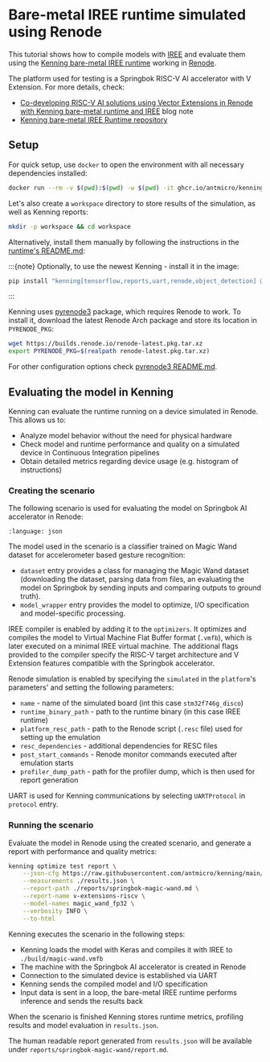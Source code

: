 # Bare-metal IREE runtime simulated using Renode

This tutorial shows how to compile models with [IREE](https://github.com/openxla/iree) and evaluate them using the [Kenning bare-metal IREE runtime](https://github.com/antmicro/kenning-bare-metal-iree-runtime) working in [Renode](https://renode.io).

The platform used for testing is a Springbok RISC-V AI accelerator with V Extension.
For more details, check:

* [Co-developing RISC-V AI solutions using Vector Extensions in Renode with Kenning bare-metal runtime and IREE](https://antmicro.com/blog/2023/05/kenning-bare-metal-iree-runtime-renode/) blog note
* [Kenning bare-metal IREE Runtime repository](https://github.com/antmicro/kenning-bare-metal-iree-runtime)

## Setup

For quick setup, use `docker` to open the environment with all necessary dependencies installed:

```bash
docker run --rm -v $(pwd):$(pwd) -w $(pwd) -it ghcr.io/antmicro/kenning-bare-metal-iree-runtime:latest
```

Let's also create a `workspace` directory to store results of the simulation, as well as Kenning reports:

```bash
mkdir -p workspace && cd workspace
```
Alternatively, install them manually by following the instructions in the [runtime's README.md](https://github.com/antmicro/kenning-bare-metal-iree-runtime/blob/main/README.md):

:::{note}
Optionally, to use the newest Kenning - install it in the image:

```bash
pip install "kenning[tensorflow,reports,uart,renode,object_detection] @ git+https://github.com/antmicro/kenning.git"
```
:::

Kenning uses [pyrenode3](https://github.com/antmicro/pyrenode3/) package, which requires Renode to work.
To install it, download the latest Renode Arch package and store its location in `PYRENODE_PKG`:
```bash
wget https://builds.renode.io/renode-latest.pkg.tar.xz
export PYRENODE_PKG=$(realpath renode-latest.pkg.tar.xz)
```
For other configuration options check [pyrenode3 README.md](https://github.com/antmicro/pyrenode3/blob/main/README.md).

## Evaluating the model in Kenning

Kenning can evaluate the runtime running on a device simulated in Renode. This allows us to:

* Analyze model behavior without the need for physical hardware
* Check model and runtime performance and quality on a simulated device in Continuous Integration pipelines
* Obtain detailed metrics regarding device usage (e.g. histogram of instructions)

### Creating the scenario

The following scenario is used for evaluating the model on Springbok AI accelerator in Renode:

```{literalinclude} ../scripts/jsonconfigs/renode-magic-wand-iree-bare-metal-inference.json
:language: json
```

The model used in the scenario is a classifier trained on Magic Wand dataset for accelerometer based gesture recognition:

* `dataset` entry provides a class for managing the Magic Wand dataset (downloading the dataset, parsing data from files, an evaluating the model on Springbok by sending inputs and comparing outputs to ground truth).
* `model_wrapper` entry provides the model to optimize, I/O specification and model-specific processing.

IREE compiler is enabled by adding it to the `optimizers`.
It optimizes and compiles the model to Virtual Machine Flat Buffer format (`.vmfb`), which is later executed on a minimal IREE virtual machine.
The additional flags provided to the compiler specify the RISC-V target architecture and V Extension features compatible with the Springbok accelerator.

Renode simulation is enabled by specifying the `simulated` in the `platform`'s parameters' and setting the following parameters:

* `name` - name of the simulated board (int this case `stm32f746g_disco`)
* `runtime_binary_path` - path to the runtime binary (in this case IREE runtime)
* `platform_resc_path` - path to the Renode script (`.resc` file) used for setting up the emulation
* `resc_dependencies` - additional dependencies for RESC files
* `post_start_commands` - Renode monitor commands executed after emulation starts
* `profiler_dump_path` - path for the profiler dump, which is then used for report generation

UART is used for Kenning communications by selecting `UARTProtocol` in `protocol` entry.

### Running the scenario

Evaluate the model in Renode using the created scenario, and generate a report with performance and quality metrics:

```bash
kenning optimize test report \
    --json-cfg https://raw.githubusercontent.com/antmicro/kenning/main/scripts/jsonconfigs/renode-magic-wand-iree-bare-metal-inference.json \
    --measurements ./results.json \
    --report-path ./reports/springbok-magic-wand.md \
    --report-name v-extensions-riscv \
    --model-names magic_wand_fp32 \
    --verbosity INFO \
    --to-html
```

Kenning executes the scenario in the following steps:

* Kenning loads the model with Keras and compiles it with IREE to `./build/magic-wand.vmfb`
* The machine with the Springbok AI accelerator is created in Renode
* Connection to the simulated device is established via UART
* Kenning sends the compiled model and I/O specification
* Input data is sent in a loop, the bare-metal IREE runtime performs inference and sends the results back

When the scenario is finished Kenning stores runtime metrics, profiling results and model evaluation in `results.json`.

The human readable report generated from `results.json` will be available under `reports/springbok-magic-wand/report.md`.
